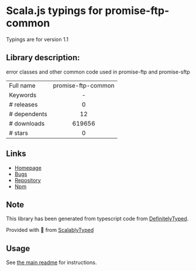 
# Scala.js typings for promise-ftp-common

Typings are for version 1.1

## Library description:
error classes and other common code used in promise-ftp and promise-sftp

|                    |                 |
| ------------------ | :-------------: |
| Full name          | promise-ftp-common |
| Keywords           | - |
| # releases         | 0 |
| # dependents       | 12 |
| # downloads        | 619656 |
| # stars            | 0 |

## Links
- [Homepage](https://github.com/realtymaps/promise-ftp-common#readme)
- [Bugs](https://github.com/realtymaps/promise-ftp-common/issues)
- [Repository](https://github.com/realtymaps/promise-ftp-common)
- [Npm](https://www.npmjs.com/package/promise-ftp-common)
    


## Note
This library has been generated from typescript code from [DefinitelyTyped](https://definitelytyped.org).

Provided with :purple_heart: from [ScalablyTyped](https://github.com/oyvindberg/ScalablyTyped)

## Usage
See [the main readme](../../readme.md) for instructions.


